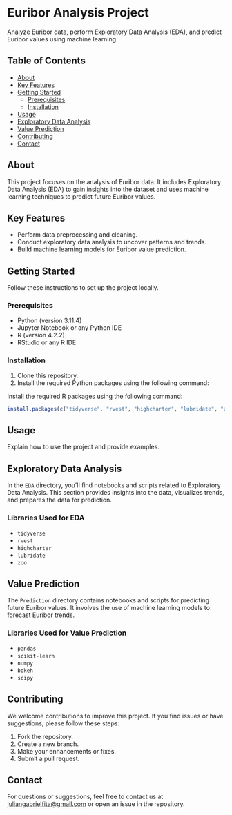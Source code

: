 # Euribor Analysis Project

Analyze Euribor data, perform Exploratory Data Analysis (EDA), and predict Euribor values using machine learning.

## Table of Contents

- [About](#about)
- [Key Features](#key-features)
- [Getting Started](#getting-started)
  - [Prerequisites](#prerequisites)
  - [Installation](#installation)
- [Usage](#usage)
- [Exploratory Data Analysis](#exploratory-data-analysis)
- [Value Prediction](#value-prediction)
- [Contributing](#contributing)
- [Contact](#contact)

## About

This project focuses on the analysis of Euribor data. It includes Exploratory Data Analysis (EDA) to gain insights into the dataset and uses machine learning techniques to predict future Euribor values.

## Key Features

- Perform data preprocessing and cleaning.
- Conduct exploratory data analysis to uncover patterns and trends.
- Build machine learning models for Euribor value prediction.

## Getting Started

Follow these instructions to set up the project locally.

### Prerequisites

- Python (version 3.11.4)
- Jupyter Notebook or any Python IDE
- R (version 4.2.2)
- RStudio or any R IDE

### Installation

1. Clone this repository.
2. Install the required Python packages using the following command:


Install the required R packages using the following command:

```R
install.packages(c("tidyverse", "rvest", "highcharter", "lubridate", "zoo"))
```

## Usage

Explain how to use the project and provide examples.

## Exploratory Data Analysis

In the `EDA` directory, you'll find notebooks and scripts related to Exploratory Data Analysis. This section provides insights into the data, visualizes trends, and prepares the data for prediction.

### Libraries Used for EDA

- `tidyverse`
- `rvest`
- `highcharter`
- `lubridate`
- `zoo`

## Value Prediction

The `Prediction` directory contains notebooks and scripts for predicting future Euribor values. It involves the use of machine learning models to forecast Euribor trends.

### Libraries Used for Value Prediction

- `pandas`
- `scikit-learn`
- `numpy`
- `bokeh`
- `scipy`

## Contributing

We welcome contributions to improve this project. If you find issues or have suggestions, please follow these steps:

1. Fork the repository.
2. Create a new branch.
3. Make your enhancements or fixes.
4. Submit a pull request.

## Contact

For questions or suggestions, feel free to contact us at juliangabrielfita@gmail.com or open an issue in the repository.
